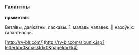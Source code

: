 ### Галантны
**прыметнік**

Ветлівы, даяікатны, ласкавы. Г. малады чалавек. || назоўнік: галантнасць.

<a rel="author">[http://rv-blr.com/](http://rv-blr.com/slounik.jsp?letterId=0&maskId=0&pageId=654)</a>
